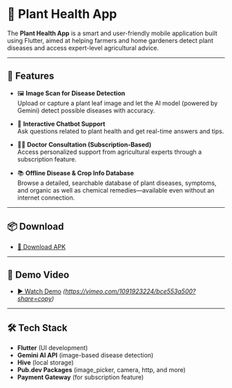 # 🌿 Plant Health App

The **Plant Health App** is a smart and user-friendly mobile application built using Flutter, aimed at helping farmers and home gardeners detect plant diseases and access expert-level agricultural advice.

---

## 🚀 Features

- 🖼️ **Image Scan for Disease Detection**  
  Upload or capture a plant leaf image and let the AI model (powered by Gemini) detect possible diseases with accuracy.

- 💬 **Interactive Chatbot Support**  
  Ask questions related to plant health and get real-time answers and tips.

- 👨‍⚕️ **Doctor Consultation (Subscription-Based)**  
  Access personalized support from agricultural experts through a subscription feature.

- 📚 **Offline Disease & Crop Info Database**  
  Browse a detailed, searchable database of plant diseases, symptoms, and organic as well as chemical remedies—available even without an internet connection.

---

## 📦 Download

- [📲 Download APK](https://drive.google.com/uc?export=download&id=1ExIRWuoobQDLOYckTJ1wLGi-tJ34rXFu)

---

## 🎥 Demo Video

- [▶️ Watch Demo](#) *(https://vimeo.com/1091923224/bce553a500?share=copy)*

---

## 🛠️ Tech Stack

- **Flutter** (UI development)
- **Gemini AI API** (image-based disease detection)
- **Hive** (local storage)
- **Pub.dev Packages** (image_picker, camera, http, and more)
- **Payment Gateway** (for subscription feature)



